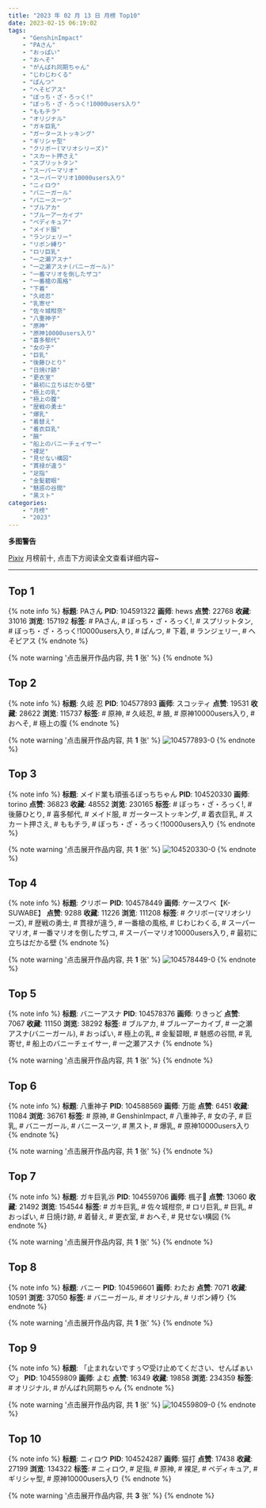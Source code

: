 ```yaml
---
title: "2023 年 02 月 13 日 月榜 Top10"
date: 2023-02-15 06:19:02
tags:
    - "GenshinImpact"
    - "PAさん"
    - "おっぱい"
    - "おへそ"
    - "がんばれ同期ちゃん"
    - "じわじわくる"
    - "ぱんつ"
    - "へそピアス"
    - "ぼっち・ざ・ろっく!"
    - "ぼっち・ざ・ろっく!10000users入り"
    - "ももチラ"
    - "オリジナル"
    - "ガキ巨乳"
    - "ガーターストッキング"
    - "ギリシャ型"
    - "クリボー(マリオシリーズ)"
    - "スカート押さえ"
    - "スプリットタン"
    - "スーパーマリオ"
    - "スーパーマリオ10000users入り"
    - "ニィロウ"
    - "バニーガール"
    - "バニースーツ"
    - "ブルアカ"
    - "ブルーアーカイブ"
    - "ペディキュア"
    - "メイド服"
    - "ランジェリー"
    - "リボン縛り"
    - "ロリ巨乳"
    - "一之瀬アスナ"
    - "一之瀬アスナ(バニーガール)"
    - "一番マリオを倒したザコ"
    - "一番槍の風格"
    - "下着"
    - "久岐忍"
    - "乳寄せ"
    - "佐々城柑奈"
    - "八重神子"
    - "原神"
    - "原神10000users入り"
    - "喜多郁代"
    - "女の子"
    - "巨乳"
    - "後藤ひとり"
    - "日焼け跡"
    - "更衣室"
    - "最初に立ちはだかる壁"
    - "極上の乳"
    - "極上の腹"
    - "歴戦の勇士"
    - "爆乳"
    - "着替え"
    - "着衣巨乳"
    - "腋"
    - "船上のバニーチェイサー"
    - "裸足"
    - "見せない構図"
    - "貫禄が違う"
    - "足指"
    - "金髪碧眼"
    - "魅惑の谷間"
    - "黒スト"
categories:
    - "月榜"
    - "2023"
---
```


<i class="fa fa-triangle-exclamation"></i>**多图警告**<i class="fa fa-triangle-exclamation"></i>

[Pixiv](https://www.pixiv.net/) 月榜前十, 点击下方阅读全文查看详细内容~

<!-- more -->

---

## Top 1

{% note info %}
**标题**: PAさん
**PID**: 104591322 **画师**: hews
**点赞**: 22768 **收藏**: 31016 **浏览**: 157192
**标签**: # PAさん, # ぼっち・ざ・ろっく!, # スプリットタン, # ぼっち・ざ・ろっく!10000users入り, # ぱんつ, # 下着, # ランジェリー, # へそピアス
{% endnote %}

{% note warning '点击展开作品内容, 共 **1** 张' %}
{% endnote %}

## Top 2

{% note info %}
**标题**: 久岐 忍
**PID**: 104577893 **画师**: スコッティ
**点赞**: 19531 **收藏**: 28622 **浏览**: 115737
**标签**: # 原神, # 久岐忍, # 腋, # 原神10000users入り, # おへそ, # 極上の腹
{% endnote %}

{% note warning '点击展开作品内容, 共 **1** 张' %}
![104577893-0](https://i.pixiv.re/img-original/img/2023/01/17/00/00/14/104577893_p0.jpg)
{% endnote %}

## Top 3

{% note info %}
**标题**: メイド業も頑張るぼっちちゃん
**PID**: 104520330 **画师**: torino
**点赞**: 36823 **收藏**: 48552 **浏览**: 230165
**标签**: # ぼっち・ざ・ろっく!, # 後藤ひとり, # 喜多郁代, # メイド服, # ガーターストッキング, # 着衣巨乳, # スカート押さえ, # ももチラ, # ぼっち・ざ・ろっく!10000users入り
{% endnote %}

{% note warning '点击展开作品内容, 共 **1** 张' %}
![104520330-0](https://i.pixiv.re/img-original/img/2023/01/15/00/00/34/104520330_p0.jpg)
{% endnote %}

## Top 4

{% note info %}
**标题**: クリボー
**PID**: 104578449 **画师**: ケースワベ【K-SUWABE】
**点赞**: 9288 **收藏**: 11226 **浏览**: 111208
**标签**: # クリボー(マリオシリーズ), # 歴戦の勇士, # 貫禄が違う, # 一番槍の風格, # じわじわくる, # スーパーマリオ, # 一番マリオを倒したザコ, # スーパーマリオ10000users入り, # 最初に立ちはだかる壁
{% endnote %}

{% note warning '点击展开作品内容, 共 **1** 张' %}
![104578449-0](https://i.pixiv.re/img-original/img/2023/01/17/00/09/48/104578449_p0.jpg)
{% endnote %}

## Top 5

{% note info %}
**标题**: バニーアスナ
**PID**: 104578376 **画师**: りきっど
**点赞**: 7067 **收藏**: 11150 **浏览**: 38292
**标签**: # ブルアカ, # ブルーアーカイブ, # 一之瀬アスナ(バニーガール), # おっぱい, # 極上の乳, # 金髪碧眼, # 魅惑の谷間, # 乳寄せ, # 船上のバニーチェイサー, # 一之瀬アスナ
{% endnote %}

{% note warning '点击展开作品内容, 共 **1** 张' %}
{% endnote %}

## Top 6

{% note info %}
**标题**: 八重神子
**PID**: 104588569 **画师**: 万能
**点赞**: 6451 **收藏**: 11084 **浏览**: 36761
**标签**: # 原神, # GenshinImpact, # 八重神子, # 女の子, # 巨乳, # バニーガール, # バニースーツ, # 黒スト, # 爆乳, # 原神10000users入り
{% endnote %}

{% note warning '点击展开作品内容, 共 **1** 张' %}
{% endnote %}

## Top 7

{% note info %}
**标题**: ガキ巨乳㉕
**PID**: 104559706 **画师**: 楓子🍁
**点赞**: 13060 **收藏**: 21492 **浏览**: 154544
**标签**: # ガキ巨乳, # 佐々城柑奈, # ロリ巨乳, # 巨乳, # おっぱい, # 日焼け跡, # 着替え, # 更衣室, # おへそ, # 見せない構図
{% endnote %}

{% note warning '点击展开作品内容, 共 **1** 张' %}
{% endnote %}

## Top 8

{% note info %}
**标题**: バニー
**PID**: 104596601 **画师**: わたお
**点赞**: 7071 **收藏**: 10591 **浏览**: 37050
**标签**: # バニーガール, # オリジナル, # リボン縛り
{% endnote %}

{% note warning '点击展开作品内容, 共 **1** 张' %}
{% endnote %}

## Top 9

{% note info %}
**标题**: 「止まれないですぅ♡受け止めてください、せんぱぁい♡」
**PID**: 104559809 **画师**: よむ
**点赞**: 16349 **收藏**: 19858 **浏览**: 234359
**标签**: # オリジナル, # がんばれ同期ちゃん
{% endnote %}

{% note warning '点击展开作品内容, 共 **1** 张' %}
![104559809-0](https://i.pixiv.re/img-original/img/2023/01/16/08/09/04/104559809_p0.png)
{% endnote %}

## Top 10

{% note info %}
**标题**: ニィロウ
**PID**: 104524287 **画师**: 猫打
**点赞**: 17438 **收藏**: 27199 **浏览**: 134322
**标签**: # ニィロウ, # 足指, # 原神, # 裸足, # ペディキュア, # ギリシャ型, # 原神10000users入り
{% endnote %}

{% note warning '点击展开作品内容, 共 **3** 张' %}
{% endnote %}
